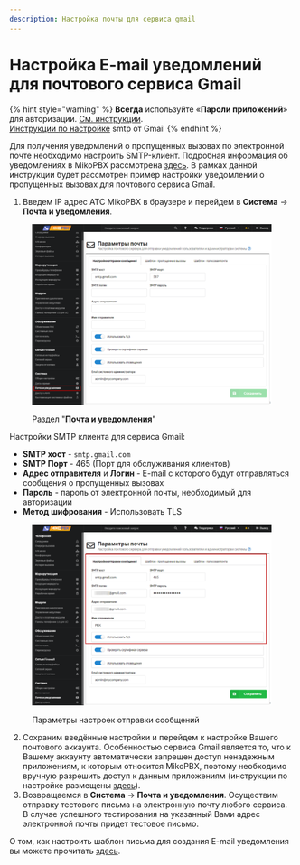 ```yaml
---
description: Настройка почты для сервиса gmail
---
```


# Настройка E-mail уведомлений для почтового сервиса Gmail

{% hint style="warning" %}
**Всегда** используйте «**Пароли приложений**» для авторизации. [См. инструкции](https://support.google.com/accounts/answer/6010255).\
[Инструкции по настройке](https://support.google.com/mail/answer/7126229?hl=ru#zippy=%2C%D1%88%D0%B0%D0%B3-%D0%B8%D0%B7%D0%BC%D0%B5%D0%BD%D0%B8%D1%82%D0%B5-smtp-%D0%B8-%D0%B4%D1%80%D1%83%D0%B3%D0%B8%D0%B5-%D0%BF%D0%B0%D1%80%D0%B0%D0%BC%D0%B5%D1%82%D1%80%D1%8B-%D0%B2-%D0%BA%D0%BB%D0%B8%D0%B5%D0%BD%D1%82%D0%B5) smtp от Gmail
{% endhint %}

Для получения уведомлений о пропущенных вызовах по электронной почте необходимо настроить SMTP-клиент. Подробная информация об уведомлениях в MikoPBX рассмотрена [здесь](./). В рамках данной инструкции будет рассмотрен пример настройки уведомлений о пропущенных вызовах для почтового сервиса Gmail.

1. Введем IP адрес АТС MikoPBX в браузере и перейдем в **Система** → **Почта и уведомления**.

<figure><img src="../../../.gitbook/assets/1 (22).png" alt=""><figcaption><p>Раздел "<strong>Почта и уведомления</strong>"</p></figcaption></figure>

Настройки SMTP клиента для сервиса Gmail:

* **SMTP хост** - `smtp.gmail.com`
* **SMTP Порт** - 465 (Порт для обслуживания клиентов)
* **Адрес отправителя** и **Логин** - E-mail с которого будут отправляться сообщения о пропущенных вызовах
* **Пароль** - пароль от электронной почты, необходимый для авторизации
* **Метод шифрования** - Использовать TLS

<figure><img src="../../../.gitbook/assets/2 (30).png" alt=""><figcaption><p>Параметры настроек отправки сообщений </p></figcaption></figure>

2. Сохраним введённые настройки и перейдем к настройке Вашего почтового аккаунта. Особенностью сервиса Gmail является то, что к Вашему аккаунту автоматически запрещен доступ ненадежным приложениям, к которым относится MikoPBX, поэтому необходимо вручную разрешить доступ к данным приложениям (инструкции по настройке размещены [здесь](https://support.google.com/accounts/answer/6010255)).
3. &#x20;Возвращаемся в **Система** → **Почта и уведомления**. Осуществим отправку тестового письма на электронную почту любого сервиса. В случае успешного тестирования на указанный Вами адрес электронной почты придет тестовое письмо.

О том, как настроить шаблон письма для создания E-mail уведомления вы можете прочитать [здесь](./).
